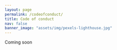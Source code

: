 ```yaml
---
layout: page
permalink: /codeofconduct/
title: Code of conduct
nav: false
banner_image: "assets/img/pexels-lighthouse.jpg"
---
```


Coming soon
